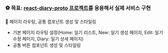 ### ⚽ 목표: [react-diary-proto 프로젝트](https://github.com/DINGUNOTE/react-diary-proto)를 응용해서 실제 서비스 구현

🎯 페이지 라우팅, 공통 컴포넌트 생성 및 스타일링
- 기본 페이지 라우팅 설정(Home: 일기 리스트, New: 일기 생성 페이지, Edit: 일기 수정 페이지, Diary: 일기 상세 페이지)
- 공통 버튼 컴포넌트 생성 및 스타일링
